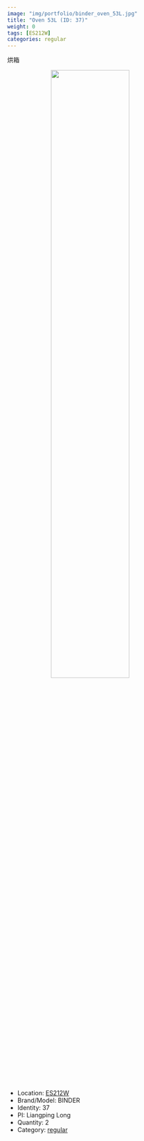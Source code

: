 ```yaml
---
image: "img/portfolio/binder_oven_53L.jpg"
title: "Oven 53L (ID: 37)"
weight: 0
tags: [ES212W]
categories: regular
---
```


烘箱

<!--more-->

<img src="../../img/portfolio/binder_oven_53L.jpg" width="60%" style="display: block; margin: auto;">

- Location: [ES212W](../../tags/es212w)
- Brand/Model: BINDER
- Identity: 37
- PI: Liangping Long
- Quantity: 2
- Category: [regular](../../categories/regular)






